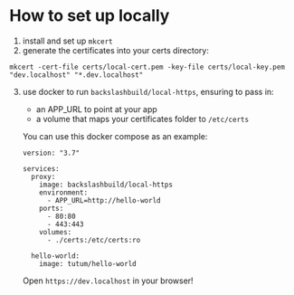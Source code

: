 # How to set up locally

1. install and set up `mkcert`
2. generate the certificates into your certs directory:

```
mkcert -cert-file certs/local-cert.pem -key-file certs/local-key.pem "dev.localhost" "*.dev.localhost"
```

3. use docker to run `backslashbuild/local-https`, ensuring to pass in:

   - an APP_URL to point at your app
   - a volume that maps your certificates folder to `/etc/certs`

   You can use this docker compose as an example:

   ```
   version: "3.7"

   services:
     proxy:
       image: backslashbuild/local-https
       environment:
         - APP_URL=http://hello-world
       ports:
         - 80:80
         - 443:443
       volumes:
         - ./certs:/etc/certs:ro

     hello-world:
       image: tutum/hello-world
   ```

   Open `https://dev.localhost` in your browser!

